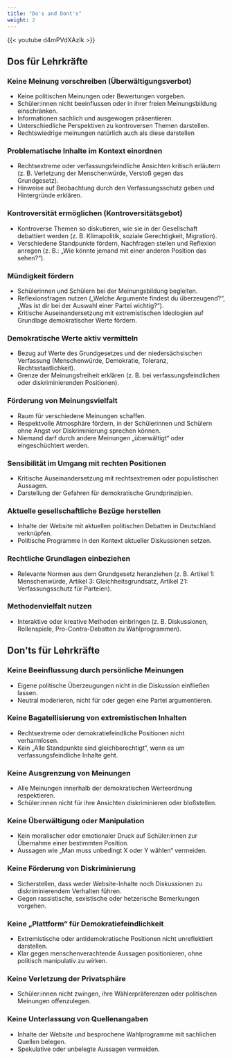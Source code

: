 ```yaml
---
title: "Do's and Dont's"
weight: 2
---
```


{{< youtube d4mPVdXAzIk >}}

## Dos für Lehrkräfte

### Keine Meinung vorschreiben (Überwältigungsverbot)

- Keine politischen Meinungen oder Bewertungen vorgeben.
- Schüler:innen nicht beeinflussen oder in ihrer freien Meinungsbildung einschränken.
- Informationen sachlich und ausgewogen präsentieren.
- Unterschiedliche Perspektiven zu kontroversen Themen darstellen.
- Rechtswiedrige meinungen natürlich auch als diese darstellen

### Problematische Inhalte im Kontext einordnen

- Rechtsextreme oder verfassungsfeindliche Ansichten kritisch erläutern (z. B. Verletzung der Menschenwürde, Verstoß gegen das Grundgesetz).
- Hinweise auf Beobachtung durch den Verfassungsschutz geben und Hintergründe erklären.

### Kontroversität ermöglichen (Kontroversitätsgebot)

- Kontroverse Themen so diskutieren, wie sie in der Gesellschaft debattiert werden (z. B. Klimapolitik, soziale Gerechtigkeit, Migration).
- Verschiedene Standpunkte fördern, Nachfragen stellen und Reflexion anregen (z. B.: „Wie könnte jemand mit einer anderen Position das sehen?“).

### Mündigkeit fördern

- Schülerinnen und Schülern bei der Meinungsbildung begleiten.
- Reflexionsfragen nutzen („Welche Argumente findest du überzeugend?“, „Was ist dir bei der Auswahl einer Partei wichtig?“).
- Kritische Auseinandersetzung mit extremistischen Ideologien auf Grundlage demokratischer Werte fördern.

### Demokratische Werte aktiv vermitteln

- Bezug auf Werte des Grundgesetzes und der niedersächsischen Verfassung (Menschenwürde, Demokratie, Toleranz, Rechtsstaatlichkeit).
- Grenze der Meinungsfreiheit erklären (z. B. bei verfassungsfeindlichen oder diskriminierenden Positionen).



### Förderung von Meinungsvielfalt

- Raum für verschiedene Meinungen schaffen.
- Respektvolle Atmosphäre fördern, in der Schülerinnen und Schülern ohne Angst vor Diskriminierung sprechen können.
- Niemand darf durch andere Meinungen „überwältigt“ oder eingeschüchtert werden.

### Sensibilität im Umgang mit rechten Positionen

- Kritische Auseinandersetzung mit rechtsextremen oder populistischen Aussagen.
- Darstellung der Gefahren für demokratische Grundprinzipien.

### Aktuelle gesellschaftliche Bezüge herstellen

- Inhalte der Website mit aktuellen politischen Debatten in Deutschland verknüpfen.
- Politische Programme in den Kontext aktueller Diskussionen setzen.

### Rechtliche Grundlagen einbeziehen

- Relevante Normen aus dem Grundgesetz heranziehen (z. B. Artikel 1: Menschenwürde, Artikel 3: Gleichheitsgrundsatz, Artikel 21: Verfassungsschutz für Parteien).

### Methodenvielfalt nutzen

- Interaktive oder kreative Methoden einbringen (z. B. Diskussionen, Rollenspiele, Pro-Contra-Debatten zu Wahlprogrammen).

## Don'ts für Lehrkräfte

### Keine Beeinflussung durch persönliche Meinungen

- Eigene politische Überzeugungen nicht in die Diskussion einfließen lassen.
- Neutral moderieren, nicht für oder gegen eine Partei argumentieren.

### Keine Bagatellisierung von extremistischen Inhalten

- Rechtsextreme oder demokratiefeindliche Positionen nicht verharmlosen.
- Kein „Alle Standpunkte sind gleichberechtigt“, wenn es um verfassungsfeindliche Inhalte geht.

### Keine Ausgrenzung von Meinungen

- Alle Meinungen innerhalb der demokratischen Werteordnung respektieren.
- Schüler:innen nicht für ihre Ansichten diskriminieren oder bloßstellen.

### Keine Überwältigung oder Manipulation

- Kein moralischer oder emotionaler Druck auf Schüler:innen zur Übernahme einer bestimmten Position.
- Aussagen wie „Man muss unbedingt X oder Y wählen“ vermeiden.

### Keine Förderung von Diskriminierung

- Sicherstellen, dass weder Website-Inhalte noch Diskussionen zu diskriminierendem Verhalten führen.
- Gegen rassistische, sexistische oder hetzerische Bemerkungen vorgehen.

### Keine „Plattform“ für Demokratiefeindlichkeit

- Extremistische oder antidemokratische Positionen nicht unreflektiert darstellen.
- Klar gegen menschenverachtende Aussagen positionieren, ohne politisch manipulativ zu wirken.

### Keine Verletzung der Privatsphäre

- Schüler:innen nicht zwingen, ihre Wählerpräferenzen oder politischen Meinungen offenzulegen.

### Keine Unterlassung von Quellenangaben

- Inhalte der Website und besprochene Wahlprogramme mit sachlichen Quellen belegen.
- Spekulative oder unbelegte Aussagen vermeiden.
